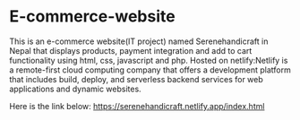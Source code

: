 # E-commerce-website
This is an e-commerce website(IT project) named Serenehandicraft in Nepal that displays products, payment integration and add to cart functionality using html, css, javascript and php.
Hosted on netlify:Netlify is a remote-first cloud computing company that offers a development platform that includes build, deploy, and serverless backend services for web applications and dynamic websites.

Here is the link below:
https://serenehandicraft.netlify.app/index.html
